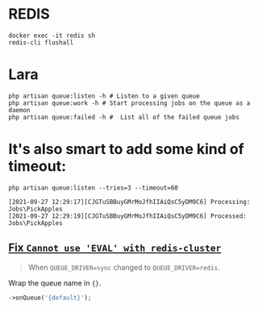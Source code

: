 # REDIS

```shell
docker exec -it redis sh
redis-cli flushall
```

# Lara

```shell
php artisan queue:listen -h # Listen to a given queue
php artisan queue:work -h # Start processing jobs on the queue as a daemon
php artisan queue:failed -h #  List all of the failed queue jobs
```

# It's also smart to add some kind of timeout:

```shell
php artisan queue:listen --tries=3 --timeout=60
```

```
[2021-09-27 12:29:17][CJGTuSBBuyGMrMoJfhIIAiQsC5yDM9C6] Processing: Jobs\PickApples
[2021-09-27 12:29:19][CJGTuSBBuyGMrMoJfhIIAiQsC5yDM9C6] Processed:  Jobs\PickApples
```

## [Fix `Cannot use 'EVAL' with redis-cluster`](https://stackoverflow.com/a/60036453)
> When `QUEUE_DRIVER=sync` changed to `QUEUE_DRIVER=redis`.

Wrap the queue name in `{}`.

```php
->onQueue('{default}');
```

